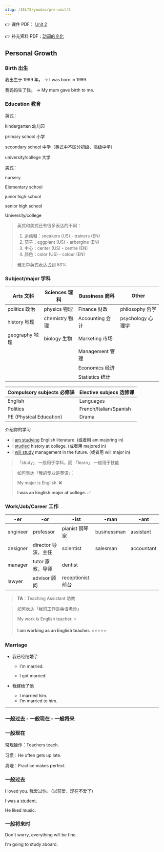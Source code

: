 ```yaml
---
slug: /IELTS/youdao/pre-unit/2
---
```


👉 课件 PDF： [Unit 2](./220725_163606-unit%202%20笔记.pdf)

👉 补充资料 PDF：[动词的变化](./220610_181832-动词的变化.pdf)

## Personal Growth

### Birth 出生

我出生于 1999 年。 → I was born in 1999.

我妈妈生了我。 → My mum gave birth to me.

### Education 教育

英式：

kindergarten 幼儿园

primary school 小学

secondary school 中学（英式中不区分初级、高级中学）

university/college 大学

美式：

nursery

Elementary school

junior high school

senior high school

University/college

> 英式和美式还有很多表达的不同：
>
> 1. 运动鞋：sneakers (US) - trainers (EN)
> 2. 茄子：eggplant (US) - arbergine (EN)
> 3. 中心：center (US) - centre (EN)
> 4. 颜色：color (US) - colour (EN)
>
> 雅思中英式表达占到 80&percnt;



### Subject/major 学科

| Arts 文科      | Sciences 理科  | Bussiness 商科   | Other             |
| -------------- | -------------- | ---------------- | ----------------- |
| politics 政治  | physics 物理   | Finance 财政     | philosophy 哲学   |
| history 地理   | chemistry 物理 | Accounting  会计 | psychology 心理学 |
| geography 地理 | biology 生物   | Marketing 市场   |                   |
|                |                | Management 管理  |                   |
|                |                | Economics 经济   |                   |
|                |                | Statistics 统计  |                   |


| Compulsory subjects 必修课 | Elective subjecs 选修课 |
| -------------------------- | ----------------------- |
| English                    | Languages               |
| Politics                   | French/Italian/Spanish  |
| PE (Physical Education)    | Drama                   |

介绍你的学习

- I <u>am studying</u> English literature. (或者用 am majoring in)
- I <u>studied</u> history at college.  (或者用 majored in)
- I <u>will study</u> management in the future. (或者用 will major in)

> 「study」 一般用于学科，而 「learn」 一般用于技能

> 如何表达「我的专业是英语」：
>
> My major is English. ❌
>
> **I was an English mojor at college.** ✅

### Work/Job/Career 工作

| -er      | -or                 | -ist              | -man        | -ant       |
| -------- | ------------------- | ----------------- | ----------- | ---------- |
| engineer | professor           | pianist 钢琴家    | businessman | assistant  |
| designer | director 导演，主任 | scientist         | salesman    | accountant |
| manager  | tutor 家教，导师    | dentist           |             |            |
| lawyer   | advisor 顾问        | receptionist 前台 |             |            |

> **TA**：Teaching Assistant 助教

> 如何表达「我的工作是英语老师」
>
> My work is English teacher. ⭐️
>
> **I am working as an English teacher.** ⭐️⭐️⭐️⭐️⭐️

### Marriage

- 我已经结婚了

  - I’m married.

  - I got married.

- 我嫁给了他

  - I married him.
  - I’m married to him.

---

### 一般过去 - 一般现在 - 一般将来

### 一般现在

常规操作：Teachers teach.

习惯：He often gets up late.

真理：Practice makes perfect.

### 一般过去

I loved you. 我爱过你。（以前爱，现在不爱了）

I was a student.

He liked music.

### 一般将来时

Don't worry, everything will be fine.

I’m going to study aboard.











